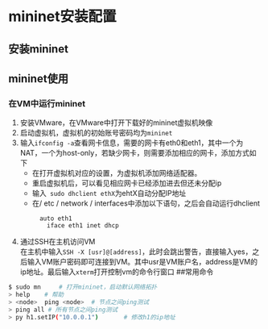 #  mininet安装配置
## 安装mininet
## mininet使用
### 在VM中运行mininet
1. 安装VMware，在VMware中打开下载好的mininet虚拟机映像
2. 启动虚拟机，虚拟机的初始账号密码均为`mininet`
3. 输入`ifconfig -a`查看网卡信息，需要的网卡有eth0和eth1，其中一个为NAT，一个为host-only，若缺少网卡，则需要添加相应的网卡，添加方式如下
    - 在打开虚拟机对应的设置，为虚拟机添加网络适配器。
    - 重启虚拟机后，可以看见相应网卡已经添加进去但还未分配ip
    - 输入` sudo dhclient ethX`为ehtX自动分配IP地址
    - 在/ etc / network / interfaces中添加以下语句，之后会自动运行dhclient
        ```
          auto eth1 
            iface eth1 inet dhcp
        ```
4. 通过SSH在主机访问VM    
    在主机中输入`SSH -X [usr]@[address]`，此时会跳出警告，直接输入yes，之后输入VM账户密码即可连接到VM。其中usr是VM账户名，address是VM的ip地址。最后输入`xterm`打开控制vm的命令行窗口
##常用命令
```bash
$ sudo mn     # 打开mininet，启动默认网络拓扑
> help    # 帮助
> <node>  ping <node>  # 节点之间ping测试
> ping all # 所有节点之间ping测试
> py h1.setIP("10.0.0.1")       # 修改h1的ip地址
```
